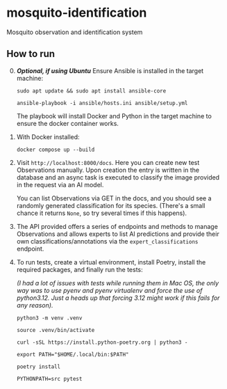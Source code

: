 # mosquito-identification
Mosquito observation and identification system

## How to run

0. ***Optional, if using Ubuntu*** Ensure Ansible is installed in the target machine:

    `sudo apt update && sudo apt install ansible-core`

    `ansible-playbook -i ansible/hosts.ini ansible/setup.yml`

    The playbook will install Docker and Python in the target machine to ensure the docker container works.

1. With Docker installed:

    `docker compose up --build`

2. Visit `http://localhost:8000/docs`. Here you can create new test Observations manually. Upon creation the entry is written in the database and an async task is executed to classify the image provided in the request via an AI model.

    You can list Observations via GET in the docs, and you should see a randomly generated classification for its species. (There's a small chance it returns `None`, so try several times if this happens).

3. The API provided offers a series of endpoints and methods to manage Observations and allows experts to list AI predictions and provide their own classifications/annotations via the `expert_classifications` endpoint.

4. To run tests, create a virtual environment, install Poetry, install the required packages, and finally run the tests:

    *(I had a lot of issues with tests while running them in Mac OS, the only way was to use pyenv and pyenv virtualenv and force the use of python3.12. Just a heads up that forcing 3.12 might work if this fails for any reason).*

    `python3 -m venv .venv`

    `source .venv/bin/activate` 

    `curl -sSL https://install.python-poetry.org | python3 -`

    `export PATH="$HOME/.local/bin:$PATH"`

    `poetry install`

    `PYTHONPATH=src pytest`
